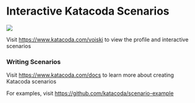 # Interactive Katacoda Scenarios

[![](http://shields.katacoda.com/katacoda/voiski/count.svg)](https://www.katacoda.com/voiski "Get your profile on Katacoda.com")

Visit https://www.katacoda.com/voiski to view the profile and interactive scenarios

### Writing Scenarios
Visit https://www.katacoda.com/docs to learn more about creating Katacoda scenarios

For examples, visit https://github.com/katacoda/scenario-example
